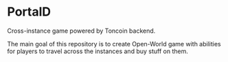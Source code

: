 # PortalD

Cross-instance game powered by Toncoin backend.

The main goal of this repository is to create Open-World game with abilities for players to travel across the instances and buy stuff on them.

<!--

-->
